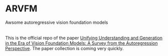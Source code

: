 # ARVFM
Awsome autoregressive vision foundation models

######

This is the official repo of the paper [Unifying Understanding and Generation in the Era of Vision Foundation Models: A Survey from the Autoregression Perspective](http://arxiv.org/abs/2410.22217). The paper collection is coming very quickly.

